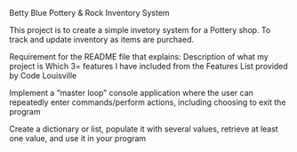 Betty Blue Pottery & Rock Inventory System

This project is to create a simple invetory system for a Pottery shop. To track and update inventory as items are purchaed. 

Requirement for the README file that explains:
Description of what my project is
Which 3= features I have included from the Features List provided by Code Louisville

Implement a “master loop” console application where the user can repeatedly enter commands/perform actions, including choosing to exit the program

Create a dictionary or list, populate it with several values, retrieve at least one value, and use it in your program

